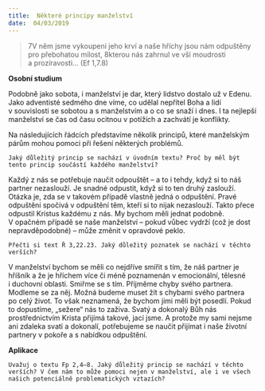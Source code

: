 ```yaml
---
title:  Některé principy manželství
date:  04/03/2019
---
```


> <p></p>
> 7V něm jsme vykoupeni jeho krví a naše hříchy jsou nám odpuštěny pro přebohatou milost, 8kterou nás zahrnul ve vší moudrosti a prozíravosti... (Ef 1,7.8)

**Osobní studium**

Podobně jako sobota, i manželství je dar, který lidstvo dostalo už v Edenu. Jako adventisté sedmého dne víme, co udělal nepřítel Boha a lidí v souvislosti se sobotou a s manželstvím a o co se snaží i dnes. I ta nejlepší manželství se čas od času ocitnou v potížích a zachvátí je konflikty.

Na následujících řádcích představíme několik principů, které manželským párům mohou pomoci při řešení některých problémů.

`Jaký důležitý princip se nachází v úvodním textu? Proč by měl být tento princip součástí každého manželství?`

Každý z nás se potřebuje naučit odpouštět – a to i tehdy, když si to náš partner nezaslouží. Je snadné odpustit, když si to ten druhý zaslouží. Otázka je, zda se v takovém případě vlastně jedná o odpuštění. Pravé odpuštění spočívá v odpuštění těm, kteří si to nijak nezaslouží. Takto přece odpustil Kristus každému z nás. My bychom měli jednat podobně. V opačném případě se naše manželství – pokud vůbec vydrží (což je dost nepravděpodobné) – může změnit v opravdové peklo.

`Přečti si text Ř 3,22.23. Jaký důležitý poznatek se nachází v těchto verších?`

V manželství bychom se měli co nejdříve smířit s tím, že náš partner je hříšník a že je hříchem více či méně poznamenán v emo­cio­nální, tělesné i duchovní oblasti. Smiřme se s tím. Přijměme chyby svého partnera. Modleme se za něj. Možná budeme muset žít s chybami svého partnera po celý život. To však neznamená, že bychom jimi měli být posedlí. Pokud to dopustíme, „sežere“ nás to zaživa. Svatý a dokonalý Bůh nás prostřednictvím Krista přijímá takové, jací jsme. A protože my sami nejsme ani zdaleka svatí a dokonalí, potřebujeme se naučit přijímat i naše životní partnery v pokoře a s nabídkou odpuštění.

**Aplikace**

`Uvažuj o textu Fp 2,4–8. Jaký důležitý princip se nachází v těchto verších? V čem nám to může pomoci nejen v manželství, ale i ve všech našich potenciálně problematických vztazích?`